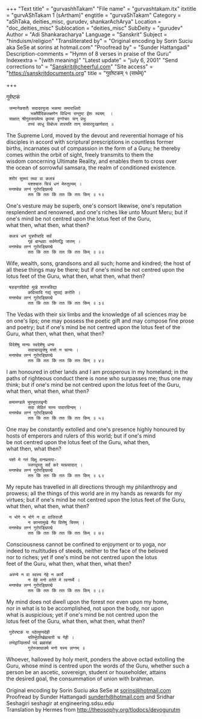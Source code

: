 +++
"Text title" = "gurvashhTakam"
"File name" = "gurvashtakam.itx"
itxtitle = "gurvAShTakam 1 (sArtham)"
engtitle = "gurvaShTakam"
Category = "aShTaka, deities_misc, gurudev, shankarAchArya"
Location = "doc_deities_misc"
Sublocation = "deities_misc"
SubDeity = "gurudev"
Author = "Adi Shankaracharya"
Language = "Sanskrit"
Subject = "hinduism/religion"
"Transliterated by" = "Original encoding by Sorin Suciu aka SeSe at sorins at hotmail.com"
"Proofread by" = "Sunder Hattangadi"
Description-comments = "Hymn of 8 verses in praise of the Guru"
Indexextra = "(with meaning)"
"Latest update" = "july 6, 2001"
"Send corrections to" = "Sanskrit@cheerful.com"
"Site access" = "https://sanskritdocuments.org"
title = "गुर्वाष्टकम् १ (सार्थम्)"

+++
  
 गुर्वष्टकं   
  
     जन्मानेकशतैः सदादरयुजा भक्त्या समाराधितो  
             भक्तैर्वैदिकलक्षणेन विधिना सन्तुष्ट ईशः स्वयम्  ।  
     साक्षात् श्रीगुरुरूपमेत्य कृपया दृग्गोचरः सन् प्रभुः  
            तत्त्वं साधु विबोध्य तारयति तान् संसारदुःखार्णवात् ॥   
The Supreme Lord, moved by the devout and reverential homage of his  
disciples in accord with scriptural prescriptions in countless former  
births, incarnates out of compassion in the form of a Guru; he thereby  
comes within the orbit of sight, freely transmits to them the  
wisdom concerning Ultimate Reality, and enables them to cross over  
the ocean of sorrowful samsara, the realm of conditioned existence.  
  
     शरीरं सुरूपं तथा वा कलत्रं  
            यशश्चारु चित्रं धनं मेरुतुल्यम् ।  
     मनश्चेन्न लग्नं गुरोरङ्घ्रिपद्मे  
            ततः किं ततः किं ततः किं ततः किम् ॥ १॥   
One's vesture may be superb, one's consort likewise, one's reputation  
resplendent and renowned, and one's riches like unto Mount Meru; but if  
one's mind be not centred upon the lotus feet of the Guru,  
what then, what then, what then?  
  
     कलत्रं धनं पुत्रपौत्रादि सर्वं  
            गृहं बान्धवाः सर्वमेतद्धि जातम् ।  
     मनश्चेन्न लग्नं गुरोरङ्घ्रिपद्मे  
            ततः किं ततः किं ततः किं ततः किम् ॥ २॥   
Wife, wealth, sons, grandsons and all such; home and kindred; the host of  
all these things may be there; but if one's mind be not centred upon the  
lotus feet of the Guru, what then, what then, what then?  
  
     षडङ्गादिवेदो मुखे शास्त्रविद्या  
            कवित्वादि गद्यं सुपद्यं करोति ।  
     मनश्चेन्न लग्नं गुरोरङ्घ्रिपद्मे  
            ततः किं ततः किं ततः किं ततः किम् ॥ ३॥   
The Vedas with their six limbs and the knowledge of all sciences may be  
on one's lips; one may possess the poetic gift and may compose fine prose  
and poetry; but if one's mind be not centred upon the lotus feet of the  
Guru, what then, what then, what then?  
  
     विदेशेषु मान्यः स्वदेशेषु धन्यः  
            सदाचारवृत्तेषु मत्तो न चान्यः ।  
     मनश्चेन्न लग्नं गुरोरङ्घ्रिपद्मे  
            ततः किं ततः किं ततः किं ततः किम् ॥ ४॥   
I am honoured in other lands and I am prosperous in my homeland; in the  
paths of righteous conduct there is none who surpasses me; thus one may  
think; but if one's mind be not centred upon the lotus feet of the Guru,  
what then, what then, what then?  
  
     क्षमामण्डले भूपभूपालबृन्दैः  
            सदा सेवितं यस्य पादारविन्दम् ।  
     मनश्चेन्न लग्नं गुरोरङ्घ्रिपद्मे  
            ततः किं ततः किं ततः किं ततः किम् ॥ ५॥   
One may be constantly extolled and one's presence highly honoured by  
hosts of emperors and rulers of this world; but if one's mind  
be not centred upon the lotus feet of the Guru, what then,  
what then, what then?  
  
     यशो मे गतं दिक्षु दानप्रतापा-  
            ज्जगद्वस्तु सर्वं करे यत्प्रसादात् ।  
     मनश्चेन्न लग्नं गुरोरङ्घ्रिपद्मे  
            ततः किं ततः किं ततः किं ततः किम् ॥ ६॥   
My repute has travelled in all directions through my philanthropy and  
prowess; all the things of this world are in my hands as rewards for my  
virtues; but if one's mind be not centred upon the lotus feet of the Guru,  
what then, what then, what then?  
  
     न भोगे न योगे न वा वाजिराजौ  
            न कान्तामुखे नैव वित्तेषु चित्तम् ।  
     मनश्चेन्न लग्नं गुरोरङ्घ्रिपद्मे  
            ततः किं ततः किं ततः किं ततः किम् ॥ ७॥   
Consciousness cannot be confined to enjoyment or to yoga, nor  
indeed to multitudes of steeds, neither to the face of the beloved  
nor to riches; yet if one's mind be not centred upon the lotus  
feet of the Guru, what then, what then, what then?  
  
     अरण्ये न वा स्वस्य गेहे न कार्ये  
            न देहे मनो वर्तते मे त्वनर्घ्ये ।  
     मनश्चेन्न लग्नं गुरोरङ्घ्रिपद्मे  
            ततः किं ततः किं ततः किं ततः किम् ॥ ८॥   
My mind does not dwell upon the forest nor even upon my home,  
nor in what is to be accomplished, not upon the body, nor upon  
what is auspicious; yet if one's mind be not centred upon the  
lotus feet of the Guru, what then, what then, what then?  
  
     गुरोरष्टकं यः पठेत्पुण्यदेही  
            यतिर्भूपतिर्ब्रह्मचारी च गेही ।  
     लभेद्वाञ्छितार्थं पदं ब्रह्मसंज्ञं  
            गुरोरुक्तवाक्ये मनो यस्य लग्नम् ॥   
Whoever, hallowed by holy merit, ponders the above octad extolling the  
Guru, whose mind is centred upon the words of the Guru, whether such a  
person be an ascetic, sovereign, student or householder, attains  
the desired goal, the consummation of union with brahman.  
  
Original encoding by Sorin Suciu aka SeSe at sorins@hotmail.com  
Proofread by Sunder Hattangadi sunderh@hotmail.com and Sridhar Seshagiri seshagir at engineering.sdsu.edu  
Translation by Hermes from http://theosophy.org/tlodocs/devogurutm  
  
